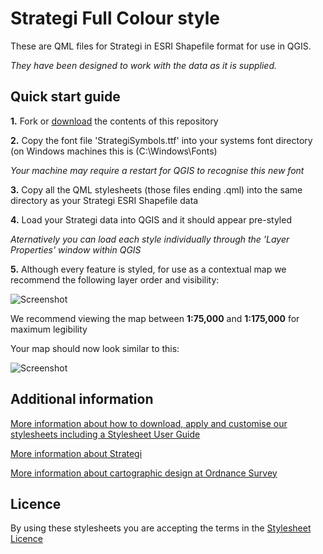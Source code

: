# Strategi Full Colour style

These are QML files for Strategi in ESRI Shapefile format for use in QGIS.

*They have been designed to work with the data as it is supplied.*

## Quick start guide

**1.**  Fork or [download](https://github.com/OrdnanceSurvey/Strategi-stylesheets/archive/master.zip) the contents of this repository

**2.**  Copy the font file 'StrategiSymbols.ttf' into your systems font directory (on Windows machines this is (C:\Windows\Fonts)

*Your machine may require a restart for QGIS to recognise this new font*

**3.**  Copy all the QML stylesheets (those files ending .qml) into the same directory as your Strategi ESRI Shapefile data

**4.**  Load your Strategi data into QGIS and it should appear pre-styled

*Aternatively you can load each style individually through the 'Layer Properties' window within QGIS*

**5.**  Although every feature is styled, for use as a contextual map we recommend the following layer order and visibility:

  ![Screenshot](https://github.com/OrdnanceSurvey/Strategi-stylesheets/raw/master/ESRI%20Shapefile%20stylesheets/QGIS%20stylesheets%20(QML)/Full%20Colour%20style/images/Strategi_layer_order.PNG "Recommended layer order for Strategi")

We recommend viewing the map between **1:75,000** and **1:175,000** for maximum legibility

Your map should now look similar to this: 

  ![Screenshot](https://github.com/OrdnanceSurvey/Strategi-stylesheets/raw/master/ESRI%20Shapefile%20stylesheets/QGIS%20stylesheets%20(QML)/Full%20Colour%20style/images/Strategi_FC_screenshot.PNG "Screenshot of Strategi at 1:125,000")

## Additional information

[More information about how to download, apply and customise our stylesheets including a Stylesheet User Guide](http://www.ordnancesurvey.co.uk/resources/carto-design/cartographic-stylesheets.html)

[More information about Strategi](http://www.ordnancesurvey.co.uk/business-and-government/products/strategi.html)

[More information about cartographic design at Ordnance Survey](https://www.ordnancesurvey.co.uk/resources/carto-design/)

## Licence

By using these stylesheets you are accepting the terms in the [Stylesheet Licence](http://www.ordnancesurvey.co.uk/docs/licences/stylesheet-licence-v2.pdf)

